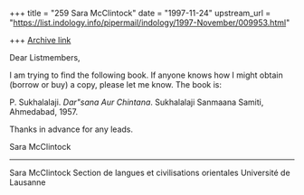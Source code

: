 +++
title = "259 Sara McClintock"
date = "1997-11-24"
upstream_url = "https://list.indology.info/pipermail/indology/1997-November/009953.html"

+++
[Archive link](https://list.indology.info/pipermail/indology/1997-November/009953.html)

Dear Listmembers,

I am trying to find the following book. If anyone knows how I might obtain
(borrow or buy) a copy, please let me know. The book is:

P. Sukhalalaji. _Dar"sana Aur Chintana_. Sukhalalaji Sanmaana Samiti,
Ahmedabad, 1957.

Thanks in advance for any leads.

Sara McClintock





____________________

Sara McClintock
Section de langues et civilisations orientales
Université de Lausanne



